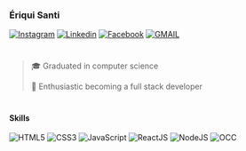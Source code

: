 ### Ériqui Santi

[![Instagram](https://img.shields.io/badge/Instagram-3399FF?style=for-the-badge&logo=instagram&logoColor=white)](https://www.instagram.com/eriquisanti/)
[![Linkedin](https://img.shields.io/badge/LinkedIn-3399FF?style=for-the-badge&logo=linkedin&logoColor=white)](https://www.linkedin.com/in/%C3%A9riqui-santi-ab8522213/)
[![Facebook](https://img.shields.io/badge/Facebook-3399FF?style=for-the-badge&logo=facebook&logoColor=white)](https://www.facebook.com/eriquisanti)
[![GMAIL](https://img.shields.io/badge/Gmail-3399FF?style=for-the-badge&logo=gmail&logoColor=white)](mailto:eriquisanti@gmail.com)

#

> 🎓 Graduated in computer science
>
> 💞 Enthusiastic becoming a full stack developer

#

#### Skills

![HTML5](https://img.shields.io/badge/HTML5-3399FF?style=for-the-badge&logo=html5&logoColor=white)
![CSS3](https://img.shields.io/badge/CSS3-3399FF?style=for-the-badge&logo=css3&logoColor=white)
![JavaScript](https://img.shields.io/badge/JavaScript-3399FF?style=for-the-badge&logo=javascript&logoColor=white)
![ReactJS](https://img.shields.io/badge/React-3399FF?style=for-the-badge&logo=react&logoColor=white)
![NodeJS](https://img.shields.io/badge/Node.js-3399FF?style=for-the-badge&logo=node.js&logoColor=white)
![OCC](https://img.shields.io/badge/Oracle_Cloud_Comerce-3399FF?style=for-the-badge&logo=Oracle&logoColor=white)
<!--![Python](https://img.shields.io/badge/Python-3776AB?style=for-the-badge&logo=python&logoColor=white)-->

<!--
![Anurag's GitHub stats](https://github-readme-stats.vercel.app/api?username=eriquisanti&show_icons=true&title_color=white&text_color=white&icon_color=white)
[![Top Langs](https://github-readme-stats.vercel.app/api/top-langs/?username=eriquisanti&layout=compact&theme=dracula)](https://github.com/anuraghazra/github-readme-stats)
-->
